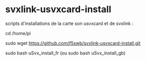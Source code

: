 # svxlink-usvxcard-install
scripts d'installations de la carte son usvxcard et de svxlink :

cd /home/pi

sudo wget https://github.com/f5swb/svxlink-usvxcard-install.git

sudo bash uSvx_install_fr (ou sudo bash uSvx_install_gb)

